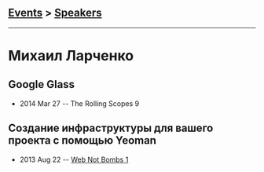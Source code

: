 ## [Events](../README.md) > [Speakers](../speakers.md)
---

# Михаил Ларченко

## Google Glass
- 2014 Mar 27 -- The Rolling Scopes 9    
## Создание инфраструктуры для вашего проекта с помощью Yeoman
- 2013 Aug 22 -- [Web Not Bombs 1](https://www.youtube.com/watch?v=LieMUGWdYYk)    
